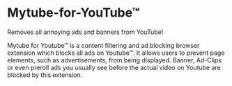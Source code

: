 # Mytube-for-YouTube™
Removes all annoying ads and banners from YouTube!

Mytube for Youtube™ is a content filtering and ad blocking browser extension which blocks all ads on Youtube™.
It allows users to prevent page elements, such as advertisements, from being displayed. 
Banner, Ad-Clips or even preroll ads you usually see before the actual video on Youtube are blocked by this extension.
